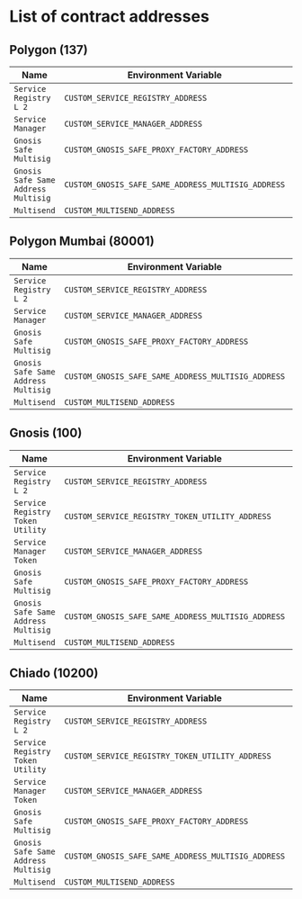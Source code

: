 # List of contract addresses

## Polygon (137)
| Name | Environment Variable | Address |
| ---- | -------------------- | ------- |
| `Service Registry L 2` | `CUSTOM_SERVICE_REGISTRY_ADDRESS` | [`0xE3607b00E75f6405248323A9417ff6b39B244b50`](https://polygonscan.com/address/0xE3607b00E75f6405248323A9417ff6b39B244b50) |
| `Service Manager` | `CUSTOM_SERVICE_MANAGER_ADDRESS` | [`0x3C1fF68f5aa342D296d4DEe4Bb1cACCA912D95fE`](https://polygonscan.com/address/0x3C1fF68f5aa342D296d4DEe4Bb1cACCA912D95fE) |
| `Gnosis Safe Multisig` | `CUSTOM_GNOSIS_SAFE_PROXY_FACTORY_ADDRESS` | [`0x3d77596beb0f130a4415df3D2D8232B3d3D31e44`](https://polygonscan.com/address/0x3d77596beb0f130a4415df3D2D8232B3d3D31e44) |
| `Gnosis Safe Same Address Multisig` | `CUSTOM_GNOSIS_SAFE_SAME_ADDRESS_MULTISIG_ADDRESS` | [`0xd8BCC126ff31d2582018715d5291A508530587b0`](https://polygonscan.com/address/0xd8BCC126ff31d2582018715d5291A508530587b0) |
| `Multisend` | `CUSTOM_MULTISEND_ADDRESS` | [`0x40A2aCCbd92BCA938b02010E17A5b8929b49130D`](https://polygonscan.com/address/0x40A2aCCbd92BCA938b02010E17A5b8929b49130D) |

## Polygon Mumbai (80001)
| Name | Environment Variable | Address |
| ---- | -------------------- | ------- |
| `Service Registry L 2` | `CUSTOM_SERVICE_REGISTRY_ADDRESS` | [`0xf805DfF246CC208CD2F08ffaD242b7C32bc93623`](https://mumbai.polygonscan.com/address/0xf805DfF246CC208CD2F08ffaD242b7C32bc93623) |
| `Service Manager` | `CUSTOM_SERVICE_MANAGER_ADDRESS` | [`0x43d28764bB39936185c84906983fB57A8A905a4F`](https://mumbai.polygonscan.com/address/0x43d28764bB39936185c84906983fB57A8A905a4F) |
| `Gnosis Safe Multisig` | `CUSTOM_GNOSIS_SAFE_PROXY_FACTORY_ADDRESS` | [`0x9dEc6B62c197268242A768dc3b153AE7a2701396`](https://mumbai.polygonscan.com/address/0x9dEc6B62c197268242A768dc3b153AE7a2701396) |
| `Gnosis Safe Same Address Multisig` | `CUSTOM_GNOSIS_SAFE_SAME_ADDRESS_MULTISIG_ADDRESS` | [`0xd6AA4Ec948d84f6Db8EEf25104CeE0Ecd280C74e`](https://mumbai.polygonscan.com/address/0xd6AA4Ec948d84f6Db8EEf25104CeE0Ecd280C74e) |
| `Multisend` | `CUSTOM_MULTISEND_ADDRESS` | [`0x40A2aCCbd92BCA938b02010E17A5b8929b49130D`](https://mumbai.polygonscan.com/address/0x40A2aCCbd92BCA938b02010E17A5b8929b49130D) |

## Gnosis (100)
| Name | Environment Variable | Address |
| ---- | -------------------- | ------- |
| `Service Registry L 2` | `CUSTOM_SERVICE_REGISTRY_ADDRESS` | [`0x9338b5153AE39BB89f50468E608eD9d764B755fD`](https://gnosisscan.io/address/0x9338b5153AE39BB89f50468E608eD9d764B755fD) |
| `Service Registry Token Utility` | `CUSTOM_SERVICE_REGISTRY_TOKEN_UTILITY_ADDRESS` | [`0xa45E64d13A30a51b91ae0eb182e88a40e9b18eD8`](https://gnosisscan.io/address/0xa45E64d13A30a51b91ae0eb182e88a40e9b18eD8) |
| `Service Manager Token` | `CUSTOM_SERVICE_MANAGER_ADDRESS` | [`0x04b0007b2aFb398015B76e5f22993a1fddF83644`](https://gnosisscan.io/address/0x04b0007b2aFb398015B76e5f22993a1fddF83644) |
| `Gnosis Safe Multisig` | `CUSTOM_GNOSIS_SAFE_PROXY_FACTORY_ADDRESS` | [`0x3C1fF68f5aa342D296d4DEe4Bb1cACCA912D95fE`](https://gnosisscan.io/address/0x3C1fF68f5aa342D296d4DEe4Bb1cACCA912D95fE) |
| `Gnosis Safe Same Address Multisig` | `CUSTOM_GNOSIS_SAFE_SAME_ADDRESS_MULTISIG_ADDRESS` | [`0x6e7f594f680f7aBad18b7a63de50F0FeE47dfD06`](https://gnosisscan.io/address/0x6e7f594f680f7aBad18b7a63de50F0FeE47dfD06) |
| `Multisend` | `CUSTOM_MULTISEND_ADDRESS` | [`0x40A2aCCbd92BCA938b02010E17A5b8929b49130D`](https://gnosisscan.io/address/0x40A2aCCbd92BCA938b02010E17A5b8929b49130D) |

## Chiado (10200)
| Name | Environment Variable | Address |
| ---- | -------------------- | ------- |
| `Service Registry L 2` | `CUSTOM_SERVICE_REGISTRY_ADDRESS` | [`0x31D3202d8744B16A120117A053459DDFAE93c855`](https://gnosis-chiado.blockscout.com/address/0x31D3202d8744B16A120117A053459DDFAE93c855) |
| `Service Registry Token Utility` | `CUSTOM_SERVICE_REGISTRY_TOKEN_UTILITY_ADDRESS` | [`0xc2c7E40674f1C7Bb99eFe5680Efd79842502bED4`](https://gnosis-chiado.blockscout.com/address/0xc2c7E40674f1C7Bb99eFe5680Efd79842502bED4) |
| `Service Manager Token` | `CUSTOM_SERVICE_MANAGER_ADDRESS` | [`0xc965a32185590Eb5a5fffDba29E96126b7650eDe`](https://gnosis-chiado.blockscout.com/address/0xc965a32185590Eb5a5fffDba29E96126b7650eDe) |
| `Gnosis Safe Multisig` | `CUSTOM_GNOSIS_SAFE_PROXY_FACTORY_ADDRESS` | [`0xeB49bE5DF00F74bd240DE4535DDe6Bc89CEfb994`](https://gnosis-chiado.blockscout.com/address/0xeB49bE5DF00F74bd240DE4535DDe6Bc89CEfb994) |
| `Gnosis Safe Same Address Multisig` | `CUSTOM_GNOSIS_SAFE_SAME_ADDRESS_MULTISIG_ADDRESS` | [`0xE16adc7777B7C2a0d35033bd3504C028AB28EE8b`](https://gnosis-chiado.blockscout.com/address/0xE16adc7777B7C2a0d35033bd3504C028AB28EE8b) |
| `Multisend` | `CUSTOM_MULTISEND_ADDRESS` | [`0x40A2aCCbd92BCA938b02010E17A5b8929b49130D`](https://gnosis-chiado.blockscout.com/address/0x40A2aCCbd92BCA938b02010E17A5b8929b49130D) |
